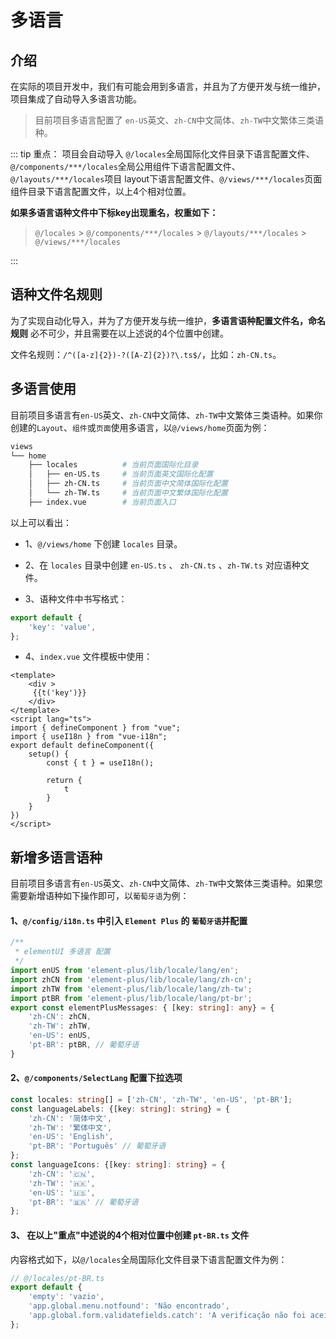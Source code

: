 # 多语言

## 介绍

在实际的项目开发中，我们有可能会用到多语言，并且为了方便开发与统一维护，项目集成了自动导入多语言功能。

> 目前项目多语言配置了 `en-US`英文、`zh-CN`中文简体、`zh-TW`中文繁体三类语种。


::: tip 重点：
项目会自动导入 `@/locales`全局国际化文件目录下语言配置文件、`@/components/***/locales`全局公用组件下语言配置文件、`@/layouts/***/locales`项目 layout下语言配置文件、`@/views/***/locales`页面组件目录下语言配置文件，以上4个相对位置。

**如果多语言语种文件中下标key出现重名，权重如下：**

> `@/locales` &gt; `@/components/***/locales` &gt; `@/layouts/***/locales` &gt; `@/views/***/locales`

:::

## 语种文件名规则

为了实现自动化导入，并为了方便开发与统一维护，**多语言语种配置文件名，命名规则** 必不可少，并且需要在以上述说的4个位置中创建。

文件名规则：`/^([a-z]{2})-?([A-Z]{2})?\.ts$/`，比如：`zh-CN.ts`。


## 多语言使用

目前项目多语言有`en-US`英文、`zh-CN`中文简体、`zh-TW`中文繁体三类语种。如果你创建的`Layout`、`组件`或`页面`使用多语言，以`@/views/home`页面为例：

```sh
views                  
└── home              
    ├── locales          # 当前页面国际化目录
    │   ├── en-US.ts     # 当前页面英文国际化配置
    │   ├── zh-CN.ts     # 当前页面中文简体国际化配置
    │   └── zh-TW.ts     # 当前页面中文繁体国际化配置
    ├── index.vue        # 当前页面入口
```

以上可以看出：

- 1、`@/views/home` 下创建 `locales` 目录。

- 2、在 `locales` 目录中创建 `en-US.ts` 、 `zh-CN.ts` 、`zh-TW.ts` 对应语种文件。

- 3、语种文件中书写格式：

```ts
export default {
    'key': 'value',
};
```

- 4、`index.vue` 文件模板中使用：

```vue
<template>
    <div >
     {{t('key')}}
    </div>
</template>
<script lang="ts">
import { defineComponent } from "vue";
import { useI18n } from "vue-i18n";
export default defineComponent({
    setup() {
        const { t } = useI18n();

        return {
            t
        }
    }
})
</script>
```



## 新增多语言语种

目前项目多语言有`en-US`英文、`zh-CN`中文简体、`zh-TW`中文繁体三类语种。如果您需要新增语种如下操作即可，以`葡萄牙语`为例：

#### 1、`@/config/i18n.ts` 中引入 `Element Plus` 的 `葡萄牙语`并配置

```ts
/**
 * elementUI 多语言 配置
 */
import enUS from 'element-plus/lib/locale/lang/en';
import zhCN from 'element-plus/lib/locale/lang/zh-cn';
import zhTW from 'element-plus/lib/locale/lang/zh-tw';
import ptBR from 'element-plus/lib/locale/lang/pt-br';
export const elementPlusMessages: { [key: string]: any} = {
    'zh-CN': zhCN,
    'zh-TW': zhTW,
    'en-US': enUS,
    'pt-BR': ptBR, // 葡萄牙语
}

```

#### 2、`@/components/SelectLang` 配置下拉选项

```ts
const locales: string[] = ['zh-CN', 'zh-TW', 'en-US', 'pt-BR'];
const languageLabels: {[key: string]: string} = {
    'zh-CN': '简体中文',
    'zh-TW': '繁体中文',
    'en-US': 'English',
    'pt-BR': 'Português' // 葡萄牙语
};
const languageIcons: {[key: string]: string} = {
    'zh-CN': '🇨🇳',
    'zh-TW': '🇭🇰',
    'en-US': '🇺🇸',
    'pt-BR': '🇧🇷' // 葡萄牙语
};
```

#### 3、 在以上"重点"中述说的4个相对位置中创建 `pt-BR.ts` 文件

内容格式如下，以`@/locales`全局国际化文件目录下语言配置文件为例：

```ts
// @/locales/pt-BR.ts
export default {
    'empty': 'vazio',
    'app.global.menu.notfound': 'Não encontrado',
    'app.global.form.validatefields.catch': 'A verificação não foi aceitada. por favor, verifique',
};
```

